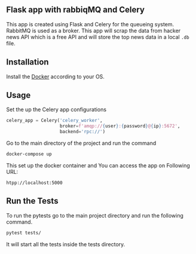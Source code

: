 ## Flask app with rabbiqMQ and Celery

This app is created using Flask and Celery for the queueing system. RabbitMQ is used as a broker. This app will scrap the data from hacker news API which is a free API and will store the top news data in a local `.db` file.

## Installation

Install the  [Docker](https://docs.docker.com/engine/install/) according to your OS.

## Usage
Set the up the Celery app configurations
```python
celery_app = Celery('celery_worker',
                    broker=f'amqp://{user}:{password}@{ip}:5672',
                    backend='rpc://')

```
Go to the main directory of the project and run the command
```bash
docker-compose up
```
This set up the docker container and You can access the app on Following URL:
```
htpp://localhost:5000
```

## Run the Tests

To run the pytests go to the main project directory and run the following command.
```bash
pytest tests/
```

It will start all the tests inside the tests directory.
